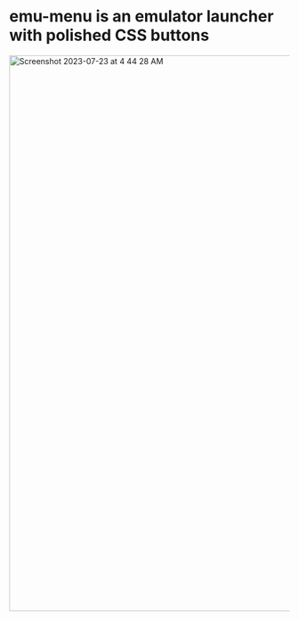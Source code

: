 # emu-menu is an emulator launcher with polished CSS buttons
<img width="997" alt="Screenshot 2023-07-23 at 4 44 28 AM" src="https://github.com/sudo-self/emu-menu/assets/119916323/1929b321-6579-4cf2-8894-4ce12354764e">
